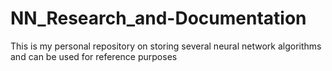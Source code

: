 # NN_Research_and-Documentation
This is my personal repository on storing several neural network algorithms and can be used for reference purposes
